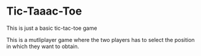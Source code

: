 # Tic-Taaac-Toe
This is just a basic tic-tac-toe game

This is a mutliplayer game where the two players has to select the position in which they want to obtain. 
